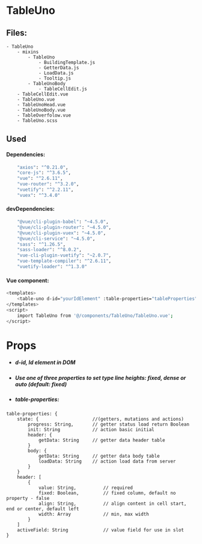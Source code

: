 # TableUno
## Files:
    - TableUno
        - mixins
            - TableUno
                - BuildingTemplate.js
                - GetterData.js
                - LoadData.js
                - Tooltip.js
            - TableUnoBody
                - TableCellEdit.js
        - TableCellEdit.vue
        - TableUno.vue
        - TableUnoHead.vue
        - TableUnoBody.vue
        - TableOverfolow.vue
        - TableUno.scss
## Used
#### Dependencies:
```sh
    "axios": "^0.21.0",
    "core-js": "^3.6.5",
    "vue": "^2.6.11",
    "vue-router": "^3.2.0",
    "vuetify": "^2.2.11",
    "vuex": "^3.4.0"
```
#### devDependencies:
```sh
    "@vue/cli-plugin-babel": "~4.5.0",
    "@vue/cli-plugin-router": "~4.5.0",
    "@vue/cli-plugin-vuex": "~4.5.0",
    "@vue/cli-service": "~4.5.0",
    "sass": "^1.26.5",
    "sass-loader": "^8.0.2",
    "vue-cli-plugin-vuetify": "~2.0.7",
    "vue-template-compiler": "^2.6.11",
    "vuetify-loader": "^1.3.0"
```
#### Vue component:
```sh
<templates>
    <table-uno d-id="yourIdElement" :table-properties="tableProperties" dense></table-uno>
</templates>
<script>
    import TableUno from '@/components/TableUno/TableUno.vue';
</script>
```

# Props
 - ##### d-id, Id element in DOM
 - ##### Use one of three properties to set type line heights: fixed, dense or auto (default: fixed)
 - ##### table-properties:
```
table-properties: {
    state: {                    //(getters, mutations and actions)
        progress: String,       // getter status load return Boolean
        init: String            // action basic initial
        header: {
            getData: String     // getter data header table
        }
        body: {
            getData: String     // getter data body table
            loadData: String    // action load data from server
        }
    }
    header: [
        {
            value: String,          // required
            fixed: Boolean,         // fixed column, default no property - false
            align: String,          // align content in cell start, end or center, default left
            width: Array            // min, max width
        }
    ]
    activeField: String             // value field for use in slot
}